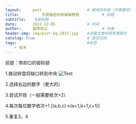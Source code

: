 ```yaml
---
layout:     post   				    # 使用的布局（不需要改）
title:       	手提箱密码锁破解教程			# 标题 
subtitle:    #副标题
date:       2022-12-05 				# 时间
author:     星雨若尘 						# 作者
header-img: img/post-bg-2015.jpg 	#这篇文章标题背景图片
catalog: true 						# 是否归档
tags:								#标签
    - 技术
---
```

前提：带却口的密码锁​

1.拨动转盘将缺口转到中央
 ![Test](https://previewengine.zoho.com.cn/image/WD/847us84e6e969b23e44fea837b13e8c847cec?width=2046&height=1536) 
 
2.选择右边的数字（更大的）

3.尝试开锁（一般需要依次+2）

4.每次每位数字依次+1
[(a,b,c)→(a+1,b+1,c+1)]

5.重复3，4